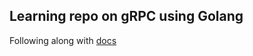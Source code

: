 ## Learning repo on gRPC using Golang

Following along with [docs](https://grpc.io/docs/tutorials/basic/go/)